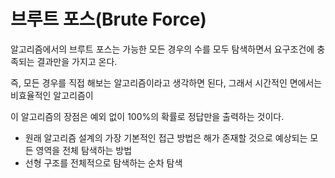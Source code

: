 # 브루트 포스\(Brute Force\)

알고리즘에서의 브루트 포스는 가능한 모든 경우의 수를 모두 탐색하면서 요구조건에 충족되는 결과만을 가지고 온다. 

즉, 모든 경우를 직접 해보는 알고리즘이라고 생각하면 된다, 그래서 시간적인 면에서는 비효율적인 알고리즘이

이 알고리즘의 장점은 예외 없이 100%의 확률로 정답만을 출력하는 것이다.

* 원래 알고리즘 설계의 가장 기본적인 접근 방법은 해가 존재할 것으로 예상되는 모든 영역을 전체 탐색하는 방법
* 선형 구조를 전체적으로 탐색하는 순차 탐색





